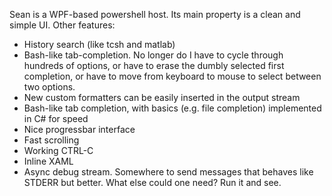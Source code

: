 ﻿
Sean is a WPF-based powershell host.   Its main property is a clean and simple UI.
Other features:

* History search (like tcsh and matlab)
* Bash-like tab-completion.   No longer do I have to cycle through hundreds of options, or 
  have to erase the dumbly selected first completion, or have to move from keyboard to mouse 
  to select between two options.
* New custom formatters can be easily inserted in the output stream
* Bash-like tab completion, with basics (e.g. file completion) implemented in C# for speed
* Nice progressbar interface
*	Fast scrolling
* Working CTRL-C
* Inline XAML
* Async debug stream.  Somewhere to send messages that behaves like STDERR but better.
What else could one need?  Run it and see.

